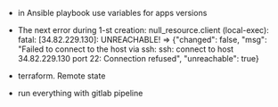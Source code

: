 - in Ansible playbook use variables for apps versions

- The next error during 1-st creation:
null_resource.client (local-exec): fatal: [34.82.229.130]: UNREACHABLE! => {"changed": false, "msg": "Failed to connect to the host via ssh: ssh: connect to host 34.82.229.130 port 22: Connection refused", "unreachable": true}

- terraform. Remote state
- run everything with gitlab pipeline
